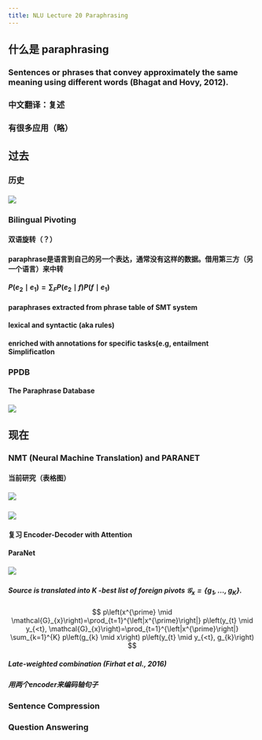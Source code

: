 ```yaml
---
title: NLU Lecture 20 Paraphrasing
---
```


## 什么是 paraphrasing
### Sentences or phrases that convey approximately the same meaning using different words (Bhagat and Hovy, 2012).
### 中文翻译：复述
### 有很多应用（略）
## 过去
### 历史
#### ![](https://gitee.com/zhang-weijian-97/pic-go-bed/raw/master/assets/20210502195245.png)
### Bilingual Pivoting
#### 双语旋转（？）
#### paraphrase是语言到自己的另一个表达，通常没有这样的数据。借用第三方（另一个语言）来中转
#### $P\left(e_{2} \mid e_{1}\right)=\sum_{F} P\left(e_{2} \mid f\right) P\left(f \mid e_{1}\right)$
#### paraphrases extracted from phrase table of SMT system
#### lexical and syntactic (aka rules)
#### enriched with annotations for specific tasks(e.g, entailment Simplificatlon
### PPDB
#### The Paraphrase Database
#### ![](https://gitee.com/zhang-weijian-97/pic-go-bed/raw/master/assets/20210502195759.png)
## 现在
### NMT (Neural Machine Translation) and PARANET
#### 当前研究（表格图）
##### ![](https://gitee.com/zhang-weijian-97/pic-go-bed/raw/master/assets/20210502195840.png)
#### ![](https://gitee.com/zhang-weijian-97/pic-go-bed/raw/master/assets/20210502200004.png)
#### 复习 Encoder-Decoder with Attention
#### ParaNet
##### ![](https://gitee.com/zhang-weijian-97/pic-go-bed/raw/master/assets/20210502200156.png)
##### Source is translated into $K$ -best list of foreign pivots $\mathcal{G}_{x}=\left\{g_{1}, \ldots, g_{K}\right\}$.
$$
p\left(x^{\prime} \mid \mathcal{G}_{x}\right)=\prod_{t=1}^{\left|x^{\prime}\right|} p\left(y_{t} \mid y_{<t}, \mathcal{G}_{x}\right)=\prod_{t=1}^{\left|x^{\prime}\right|} \sum_{k=1}^{K} p\left(g_{k} \mid x\right) p\left(y_{t} \mid y_{<t}, g_{k}\right)
$$
##### **Late-weighted combination** (Firhat et al., 2016)
##### 用两个encoder来编码轴句子
### Sentence Compression
### Question Answering
